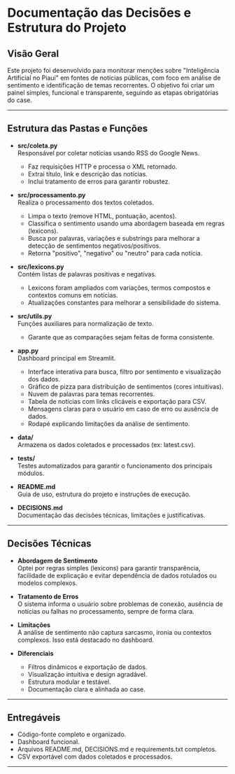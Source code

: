 # Documentação das Decisões e Estrutura do Projeto

## Visão Geral

Este projeto foi desenvolvido para monitorar menções sobre "Inteligência Artificial no Piauí" em fontes de notícias públicas, com foco em análise de sentimento e identificação de temas recorrentes. O objetivo foi criar um painel simples, funcional e transparente, seguindo as etapas obrigatórias do case.

---

## Estrutura das Pastas e Funções

- **src/coleta.py**  
	Responsável por coletar notícias usando RSS do Google News.  
	- Faz requisições HTTP e processa o XML retornado.
	- Extrai título, link e descrição das notícias.
	- Inclui tratamento de erros para garantir robustez.

- **src/processamento.py**  
	Realiza o processamento dos textos coletados.  
	- Limpa o texto (remove HTML, pontuação, acentos).
	- Classifica o sentimento usando uma abordagem baseada em regras (lexicons).
	- Busca por palavras, variações e substrings para melhorar a detecção de sentimentos negativos/positivos.
	- Retorna "positivo", "negativo" ou "neutro" para cada notícia.

- **src/lexicons.py**  
	Contém listas de palavras positivas e negativas.  
	- Lexicons foram ampliados com variações, termos compostos e contextos comuns em notícias.
	- Atualizações constantes para melhorar a sensibilidade do sistema.

- **src/utils.py**  
	Funções auxiliares para normalização de texto.  
	- Garante que as comparações sejam feitas de forma consistente.

- **app.py**  
	Dashboard principal em Streamlit.  
	- Interface interativa para busca, filtro por sentimento e visualização dos dados.
	- Gráfico de pizza para distribuição de sentimentos (cores intuitivas).
	- Nuvem de palavras para temas recorrentes.
	- Tabela de notícias com links clicáveis e exportação para CSV.
	- Mensagens claras para o usuário em caso de erro ou ausência de dados.
	- Rodapé explicando limitações da análise de sentimento.

- **data/**  
	Armazena os dados coletados e processados (ex: latest.csv).

- **tests/**  
	Testes automatizados para garantir o funcionamento dos principais módulos.

- **README.md**  
	Guia de uso, estrutura do projeto e instruções de execução.

- **DECISIONS.md**  
	Documentação das decisões técnicas, limitações e justificativas.

---

## Decisões Técnicas

- **Abordagem de Sentimento**  
	Optei por regras simples (lexicons) para garantir transparência, facilidade de explicação e evitar dependência de dados rotulados ou modelos complexos.

- **Tratamento de Erros**  
	O sistema informa o usuário sobre problemas de conexão, ausência de notícias ou falhas no processamento, sempre de forma clara.

- **Limitações**  
	A análise de sentimento não captura sarcasmo, ironia ou contextos complexos. Isso está destacado no dashboard.

- **Diferenciais**  
	- Filtros dinâmicos e exportação de dados.
	- Visualização intuitiva e design agradável.
	- Estrutura modular e testável.
	- Documentação clara e alinhada ao case.

---

## Entregáveis

- Código-fonte completo e organizado.
- Dashboard funcional.
- Arquivos README.md, DECISIONS.md e requirements.txt completos.
- CSV exportável com dados coletados e processados.

---

